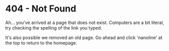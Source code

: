 
# 404 - Not Found

Ah... you've arrived at a page that does not exist. Computers are a bit literal, try checking the spelling of the link you typed.

It's also possible we removed an old page. Go ahead and click 'nanoline' at the top to return to the homepage.

